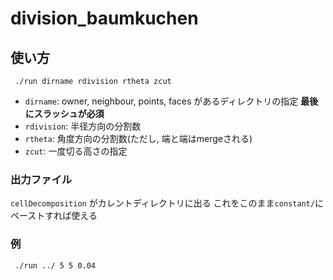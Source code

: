 # division_baumkuchen

## 使い方
```
 ./run dirname rdivision rtheta zcut
```

* `dirname`: owner, neighbour, points, faces があるディレクトリの指定 **最後にスラッシュが必須**
* `rdivision`: 半径方向の分割数
* `rtheta`: 角度方向の分割数(ただし, 端と端はmergeされる)
* `zcut`: 一度切る高さの指定

### 出力ファイル
`cellDecomposition` がカレントディレクトリに出る
これをこのまま`constant/`にペーストすれば使える

### 例
```
 ./run ../ 5 5 0.04
```
